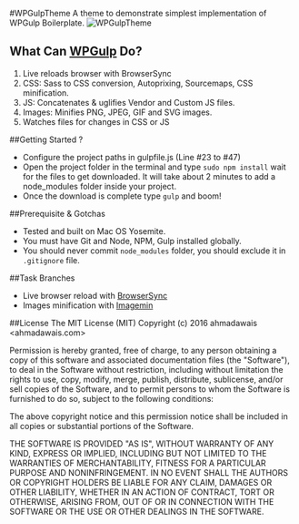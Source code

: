 #WPGulpTheme
A theme to demonstrate simplest implementation of WPGulp Boilerplate.
![WPGulpTheme](https://i.imgur.com/DzCCnKz.png)


## What Can [WPGulp](https://github.com/ahmadawais/WPGulp) Do?
 1. Live reloads browser with BrowserSync
 2. CSS: Sass to CSS conversion, Autoprixing, Sourcemaps, CSS minification.
 3. JS: Concatenates & uglifies Vendor and Custom JS files.
 4. Images: Minifies PNG, JPEG, GIF and SVG images.
 5. Watches files for changes in CSS or JS


##Getting Started ?
- Configure the project paths in gulpfile.js (Line #23 to #47)
- Open the project folder in the terminal and type `sudo npm install`  wait for the files to get downloaded. It will take about 2 minutes to add a node_modules folder inside your project.
- Once the download is complete type `gulp` and boom!


##Prerequisite & Gotchas
- Tested and built on Mac OS Yosemite.
- You must have Git and Node, NPM, Gulp installed globally. 
- You should never commit `node_modules` folder, you should exclude it in `.gitignore` file.

##Task Branches
- Live browser reload with [BrowserSync](https://github.com/ahmadawais/WPGulpTheme/tree/BrowserSync)
- Images minification with [Imagemin](https://github.com/ahmadawais/WPGulpTheme/tree/Images)


##License
The MIT License (MIT)
Copyright (c) 2016 ahmadawais <ahmadawais.com>

Permission is hereby granted, free of charge, to any person obtaining a copy of this software and associated documentation files (the "Software"), to deal in the Software without restriction, including without limitation the rights to use, copy, modify, merge, publish, distribute, sublicense, and/or sell copies of the Software, and to permit persons to whom the Software is furnished to do so, subject to the following conditions:

The above copyright notice and this permission notice shall be included in all copies or substantial portions of the Software.

THE SOFTWARE IS PROVIDED "AS IS", WITHOUT WARRANTY OF ANY KIND, EXPRESS OR IMPLIED, INCLUDING BUT NOT LIMITED TO THE WARRANTIES OF MERCHANTABILITY, FITNESS FOR A PARTICULAR PURPOSE AND NONINFRINGEMENT. IN NO EVENT SHALL THE AUTHORS OR COPYRIGHT HOLDERS BE LIABLE FOR ANY CLAIM, DAMAGES OR OTHER LIABILITY, WHETHER IN AN ACTION OF CONTRACT, TORT OR OTHERWISE, ARISING FROM, OUT OF OR IN CONNECTION WITH THE SOFTWARE OR THE USE OR OTHER DEALINGS IN THE SOFTWARE.
